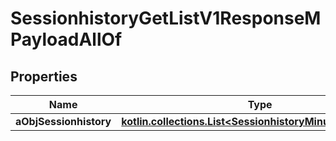 
# SessionhistoryGetListV1ResponseMPayloadAllOf

## Properties
Name | Type | Description | Notes
------------ | ------------- | ------------- | -------------
**aObjSessionhistory** | [**kotlin.collections.List&lt;SessionhistoryMinusListElement&gt;**](SessionhistoryMinusListElement.md) |  | 



